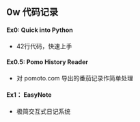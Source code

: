 ## 0w 代码记录

#### Ex0: Quick into Python

*  42行代码，快速上手

#### Ex0.5: Pomo History Reader

* 对 pomoto.com 导出的番茄记录作简单处理

#### Ex1： EasyNote

* 极简交互式日记系统